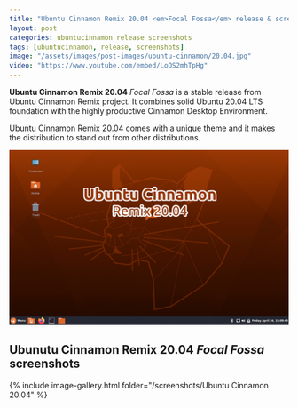 ```yaml
---
title: "Ubuntu Cinnamon Remix 20.04 <em>Focal Fossa</em> release & screenshots"
layout: post
categories: ubuntucinnamon release screenshots
tags: [ubuntucinnamon, release, screenshots]
image: "/assets/images/post-images/ubuntu-cinnamon/20.04.jpg"
video: "https://www.youtube.com/embed/LoOS2mhTpHg"
---
```


**Ubuntu Cinnamon Remix 20.04** *Focal Fossa* is a stable release from Ubuntu Cinnamon Remix project. It combines solid Ubuntu 20.04 LTS foundation with the highly productive Cinnamon Desktop Environment.

Ubuntu Cinnamon Remix 20.04 comes with a unique theme and it makes the distribution to stand out from other distributions.

![Ubuntu Cinnamon Remix 20.04 *Focal Fossa* Preview](/assets/images/post-images/ubuntu-cinnamon/20.04.jpg)


## Ubunutu Cinnamon Remix 20.04 <em>Focal Fossa</em> screenshots
{% include image-gallery.html folder="/screenshots/Ubuntu Cinnamon 20.04" %}



